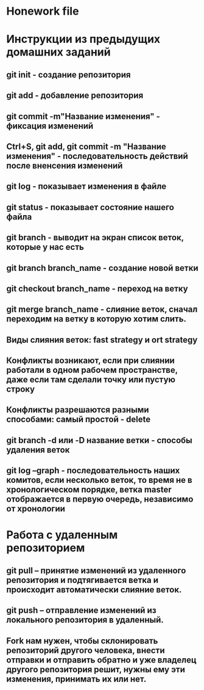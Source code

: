 # Honework file
# Инструкции из предыдущих домашних заданий
## git init - создание репозитория
## git add - добавление репозитория
## git commit -m"Название изменения" - фиксация изменений
## Ctrl+S, git add, git commit -m "Название изменения" - последовательность действий после вненсения изменений
## git log - показывает изменения в файле
## git status - показывает состояние нашего файла
## git branch - выводит на экран список веток, которые у нас есть
## git branch branch_name - создание новой ветки
## git checkout branch_name - переход на ветку
## git merge branch_name - слияние веток, сначал переходим на ветку в которую хотим слить.
## Виды слияния веток: fast strategy и ort strategy 
## Конфликты возникают, если при слиянии работали в одном рабочем пространстве, даже если там сделали точку или пустую строку
## Конфликты разрешаются разными способами: самый простой - delete
## git branch -d или -D название ветки - cпособы удаления веток
## git log  –graph - последовательность наших комитов, если несколько веток, то время не в хронологическом порядке, ветка master отображается в первую очередь, независимо от хронологии
# Работа с удаленным репозиторием
## git pull – принятие изменений из удаленного репозитория и подтягивается ветка и происходит автоматически слияние веток.
## git push – отправление изменений из локального репозитория в удаленный.
## Fork нам нужен, чтобы склонировать  репозиторий другого человека, внести отправки и отправить обратно и уже владелец другого репозитория решит, нужны ему эти изменения, принимать их или нет. 
